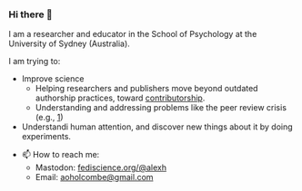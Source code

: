 ### Hi there 👋

I am a researcher and educator in the School of Psychology at the University of Sydney (Australia).

I am trying to:

* Improve science
  * Helping researchers and publishers move beyond outdated authorship practices, toward [contributorship](https://contributorshipcollaboration.github.io/).
  * Understanding and addressing problems like the peer review crisis (e.g., [1](https://researchintegrityjournal.biomedcentral.com/articles/10.1186/s41073-021-00118-2))
* Understandi human attention, and discover new things about it by doing experiments.
- 📫 How to reach me:
  -  Mastodon: <A href="https://fediscience.org/@alexh" rel="me">fediscience.org/@alexh</a>
  -  Email: aoholcombe@gmail.com
  
<!--
**alexholcombe/alexholcombe** is a ✨ _special_ ✨ repository because its `README.md` (this file) appears on your GitHub profile.

Here are some ideas to get you started:

- 🔭 I’m currently working on ...
- 🌱 I’m currently learning ...
- 👯 I’m looking to collaborate on ...
- 🤔 I’m looking for help with ...
- 💬 Ask me about ...
- 📫 How to reach me: ...
- 😄 Pronouns: ...
- ⚡ Fun fact: ...
-->
